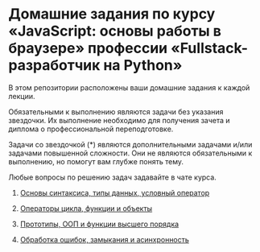 # Домашние задания по курсу «JavaScript: основы работы в браузере» профессии «Fullstack-разработчик на Python»


В этом репозитории расположены ваши домашние задания к каждой лекции. 

Обязательными к выполнению являются задачи без указания звездочки. Их выполнение необходимо для получения зачета и диплома о профессиональной переподготовке.

Задачи со звездочкой (*) являются дополнительными задачами и/или задачами повышенной сложности. Они не являются обязательными к выполнению, но помогут вам глубже понять тему.

Любые вопросы по решению задач задавайте в чате курса.



1. [Основы синтаксиса, типы данных, условный оператор](1/)  

2. [Операторы цикла, функции и объекты](2/)

3. [Прототипы, ООП и функции высшего порядка](3/)  

4. [Обработка ошибок, замыкания и асинхронность](4/)
